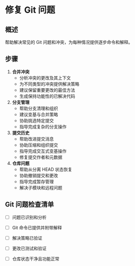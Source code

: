# 修复 Git 问题

## 概述

帮助解决常见的 Git 问题和冲突，为每种情况提供逐步命令和解释。

## 步骤

1. **合并冲突**
    - 分析冲突的更改及其上下文
    - 为不同类型的冲突提供解决策略
    - 建议保留重要更改的最佳方法
    - 生成保持功能性的已解决代码
2. **分支管理**
    - 帮助分支清理和组织
    - 建议变基与合并策略
    - 协助挑选特定提交
    - 指导完成复杂的分支操作
3. **提交历史**
    - 帮助改进提交消息
    - 协助压缩和组织提交
    - 指导完成交互式变基操作
    - 修复提交作者和元数据
4. **仓库问题**
    - 帮助从分离 HEAD 状态恢复
    - 协助撤销提交和更改
    - 指导完成暂存管理
    - 解决子模块和远程问题

## Git 问题检查清单

- [ ] 问题已识别和分析
- [ ] Git 命令已提供并附带解释
- [ ] 解决策略已验证
- [ ] 更改已测试和验证
- [ ] 仓库状态干净且功能正常


